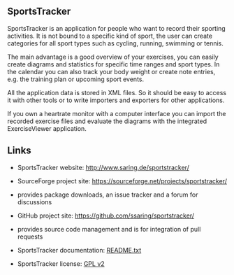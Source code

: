 ## SportsTracker

SportsTracker is an application for people who want to record their
sporting activities. It is not bound to a specific kind of sport, the user
can create categories for all sport types such as cycling, running, 
swimming or tennis.

The main advantage is a good overview of your exercises, you can easily
create diagrams and statistics for specific time ranges and sport types. In 
the calendar you can also track your body weight or create note entries, e.g. 
the training plan or upcoming sport events.

All the application data is stored in XML files. So it should be easy to
access it with other tools or to write importers and exporters for other
applications.

If you own a heartrate monitor with a computer interface you can import the
recorded exercise files and evaluate the diagrams with the integrated
ExerciseViewer application.

## Links

* SportsTracker website: http://www.saring.de/sportstracker/
* SourceForge project site: https://sourceforge.net/projects/sportstracker/
 * provides package downloads, an issue tracker and a forum for discussions
* GitHub project site: https://github.com/ssaring/sportstracker/
 * provides source code management and is for integration of pull requests

* SportsTracker documentation: [README.txt](sportstracker/docs/README.txt)
* SportsTracker license: [GPL v2](sportstracker/docs/LICENSE.txt)
